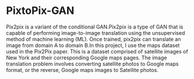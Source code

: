# PixtoPix-GAN

Pix2pix is a variant of the conditional GAN.Pix2pix is a type of GAN that is capable of performing image-to-image
translation using the unsupervised method of machine learning
(ML). Once trained, pix2pix can translate an image from domain A to
domain B.In this project, I use the maps dataset 
used in the Pix2Pix paper. This is a
dataset comprised of satellite images of New York and their 
corresponding Google maps pages.
The image translation problem involves converting 
satellite photos to Google maps format, or
the reverse, Google maps images to Satellite photos. 
